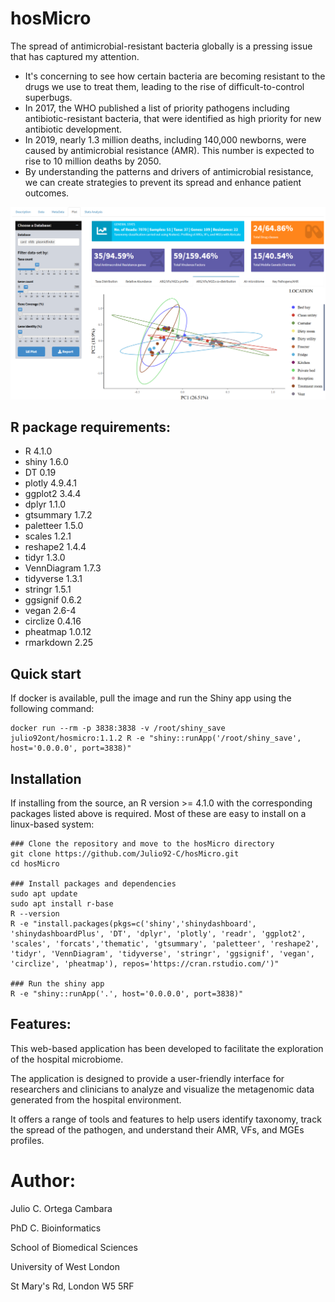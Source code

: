 # hosMicro
The spread of antimicrobial-resistant bacteria globally is a pressing issue that has captured my attention.

- It's concerning to see how certain bacteria are becoming resistant to the drugs we use to treat them, leading to the rise of difficult-to-control superbugs.
- In 2017, the WHO published a list of priority pathogens including antibiotic-resistant bacteria, that were identified as high priority for new antibiotic development.
- In 2019, nearly 1.3 million deaths, including 140,000 newborns, were caused by antimicrobial resistance (AMR). This number is expected to rise to 10 million deaths by 2050.
- By understanding the patterns and drivers of antimicrobial resistance, we can create strategies to prevent its spread and enhance patient outcomes.

![](www/hosMicro_shinnyApp.png)

## R package requirements:
- R 4.1.0
- shiny 1.6.0
- DT 0.19
- plotly 4.9.4.1
- ggplot2 3.4.4
- dplyr 1.1.0
- gtsummary 1.7.2
- paletteer 1.5.0
- scales 1.2.1
- reshape2 1.4.4
- tidyr 1.3.0
- VennDiagram 1.7.3
- tidyverse 1.3.1
- stringr 1.5.1
- ggsignif 0.6.2
- vegan 2.6-4
- circlize 0.4.16
- pheatmap 1.0.12
- rmarkdown 2.25

## Quick start
If docker is available, pull the image and run the Shiny app using the following command:
```Sh
docker run --rm -p 3838:3838 -v /root/shiny_save julio92ont/hosmicro:1.1.2 R -e "shiny::runApp('/root/shiny_save', host='0.0.0.0', port=3838)"
```

## Installation
If installing from the source, an  R version >= 4.1.0 with the corresponding packages listed above is required. Most of these are easy to install on a linux-based system:
```Sh
### Clone the repository and move to the hosMicro directory
git clone https://github.com/Julio92-C/hosMicro.git
cd hosMicro

### Install packages and dependencies
sudo apt update
sudo apt install r-base
R --version
R -e "install.packages(pkgs=c('shiny','shinydashboard', 'shinydashboardPlus', 'DT', 'dplyr', 'plotly', 'readr', 'ggplot2', 'scales', 'forcats','thematic', 'gtsummary', 'paletteer', 'reshape2', 'tidyr', 'VennDiagram', 'tidyverse', 'stringr', 'ggsignif', 'vegan', 'circlize', 'pheatmap'), repos='https://cran.rstudio.com/')"

### Run the shiny app
R -e "shiny::runApp('.', host='0.0.0.0', port=3838)"
```

## Features:

This web-based application has been developed to facilitate the exploration of the hospital microbiome.

The application is designed to provide a user-friendly interface for researchers and clinicians to analyze and visualize the metagenomic data generated from the hospital environment.

It offers a range of tools and features to help users identify taxonomy, track the spread of the pathogen, and understand their AMR, VFs, and MGEs profiles.

# Author:
Julio C. Ortega Cambara 

PhD C. Bioinformatics

School of Biomedical Sciences

University of West London

St Mary's Rd, London W5 5RF
  
